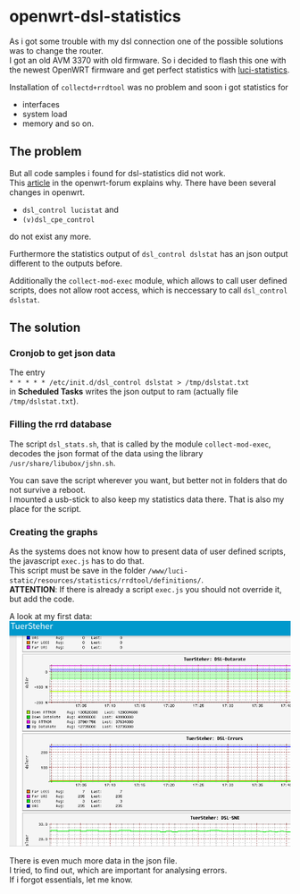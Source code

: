 # openwrt-dsl-statistics #
As i got some trouble with my dsl connection one of the possible solutions was to change the router.   
I got an old AVM 3370 with old firmware. So i decided to flash this one with the newest OpenWRT firmware and get perfect statistics with [luci-statistics](https://openwrt.org/docs/guide-user/luci/luci_app_statistics).   
   
Installation of `collectd+rrdtool` was no problem and soon i got statistics for 
- interfaces
- system load
- memory
and so on.   
   
## The problem ##
But all code samples i found for dsl-statistics did not work.   
This [article](https://forum.openwrt.org/t/openwrt-21-02-dsl-control/89962/23) in the openwrt-forum explains why. There have been several changes in openwrt.   
- `dsl_control lucistat` and
- `(v)dsl_cpe_control`   

do not exist any more.   

Furthermore the statistics output of 
`dsl_control dslstat` has an json output different to the outputs before.   

Additionally the `collect-mod-exec` module, which allows to call user defined scripts, does not allow root access, which is neccessary to call `dsl_control dslstat`.   

## The solution ##
### Cronjob to get json data ###
The entry    
`* * * * * /etc/init.d/dsl_control dslstat > /tmp/dslstat.txt`   
in **Scheduled Tasks** writes the json output to ram (actually file `/tmp/dslstat.txt`).   
   
### Filling the rrd database ### 
The script `dsl_stats.sh`, that is called by the module `collect-mod-exec`, decodes the json format of the data using the library `/usr/share/libubox/jshn.sh`.   
   
You can save the script wherever you want, but better not in folders that do not survive a reboot.   
I mounted a usb-stick to also keep my statistics data there. That is also my place for the script.   
   
### Creating the graphs ###
As the systems does not know how to present data of user defined scripts, the javascript `exec.js` has to do that.   
This script must be save in the folder `/www/luci-static/resources/statistics/rrdtool/definitions/`.   
**ATTENTION**: If there is already a script `exec.js` you should not override it, but add the code.   

A look at my first data:
![dsl-statistics](./assets/dslstatistics.png)

There is even much more data in the json file.   
I tried, to find out, which are important for analysing errors.   
If i forgot essentials, let me know.


